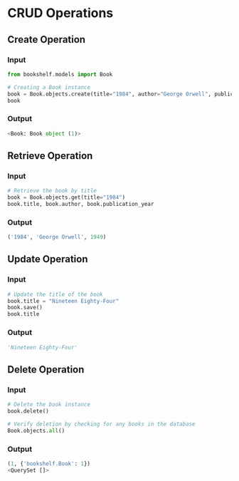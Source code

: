 # CRUD Operations

## Create Operation

### Input
```python
from bookshelf.models import Book

# Creating a Book instance
book = Book.objects.create(title="1984", author="George Orwell", publication_year=1949)
book
```

### Output
```python
<Book: Book object (1)>
```


## Retrieve Operation

### Input

```python
# Retrieve the book by title
book = Book.objects.get(title="1984")
book.title, book.author, book.publication_year
```

### Output
```python
('1984', 'George Orwell', 1949)
```


## Update Operation

### Input
```python
# Update the title of the book
book.title = "Nineteen Eighty-Four"
book.save()
book.title
```

### Output
```python
'Nineteen Eighty-Four'
```


## Delete Operation

### Input

```python
# Delete the book instance
book.delete()

# Verify deletion by checking for any books in the database
Book.objects.all()
```

### Output
```python
(1, {'bookshelf.Book': 1})
<QuerySet []>
```